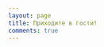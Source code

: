 ```yaml
---
layout: page
title: Приходите в гости!
comments: true
---
```


<script type="text/javascript" defer="defer" charset="UTF-8" data-timepad-customized="573685" data-timepad-apidomain="timepad.ru" data-timepad-widget-v2="event_list3" src="https://timepad.ru/js/tpwf/loader/min/loader.js"></script>